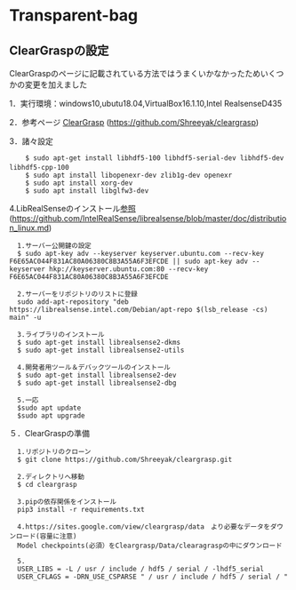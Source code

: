 # Transparent-bag

## ClearGraspの設定
ClearGraspのページに記載されている方法ではうまくいかなかったためいくつかの変更を加えました  

1．実行環境：windows10,ubutu18.04,VirtualBox16.1.10,Intel RealsenseD435  

2．参考ページ
[ClearGrasp](https://github.com/Shreeyak/cleargrasp) (https://github.com/Shreeyak/cleargrasp)  

3．諸々設定 
~~~
    $ sudo apt-get install libhdf5-100 libhdf5-serial-dev libhdf5-dev libhdf5-cpp-100　　　　
    $ sudo apt install libopenexr-dev zlib1g-dev openexr  
    $ sudo apt install xorg-dev  
    $ sudo apt install libglfw3-dev  
~~~    
4.LibRealSenseのインストール[参照](https://github.com/IntelRealSense/librealsense/blob/master/doc/distribution_linux.md)(https://github.com/IntelRealSense/librealsense/blob/master/doc/distribution_linux.md) 
~~~
  1.サーバー公開鍵の設定  
  $ sudo apt-key adv --keyserver keyserver.ubuntu.com --recv-key F6E65AC044F831AC80A06380C8B3A55A6F3EFCDE || sudo apt-key adv --keyserver hkp://keyserver.ubuntu.com:80 --recv-key F6E65AC044F831AC80A06380C8B3A55A6F3EFCDE  
  
  2.サーバーをリポジトリのリストに登録
  sudo add-apt-repository "deb https://librealsense.intel.com/Debian/apt-repo $(lsb_release -cs) main" -u  
  
  3.ライブラリのインストール
  $ sudo apt-get install librealsense2-dkms               
  $ sudo apt-get install librealsense2-utils
  
  4.開発者用ツール＆デバックツールのインストール
  $ sudo apt-get install librealsense2-dev               
  $ sudo apt-get install librealsense2-dbg
  
  5.一応
  $sudo apt update
  $sudo apt upgrade
~~~

５．ClearGraspの準備
~~~
  1.リポジトリのクローン
  $ git clone https://github.com/Shreeyak/cleargrasp.git 
  
  2.ディレクトリへ移動
  $ cd cleargrasp  
  
  3.pipの依存関係をインストール
  pip3 install -r requirements.txt
  
  4.https://sites.google.com/view/cleargrasp/data　より必要なデータをダウンロード(容量に注意)  
  Model checkpoints(必須）をCleargrasp/Data/clearagraspの中にダウンロード  
  
  5.  
  USER_LIBS = -L / usr / include / hdf5 / serial / -lhdf5_serial 
  USER_CFLAGS = -DRN_USE_CSPARSE " / usr / include / hdf5 / serial / "
  
  
~~~
